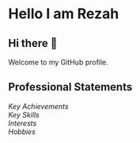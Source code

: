 # Hello I am Rezah
## Hi there 👋
Welcome to my GitHub profile.  
  

## Professional Statements

*Key Achievements*  
*Key Skills*  
*Interests*  
*Hobbies*







<!--
**rezahexe/rezahexe** is a ✨ _special_ ✨ repository because its `README.md` (this file) appears on your GitHub profile.

Here are some ideas to get you started:

- 🔭 I’m currently working on ...
- 🌱 I’m currently learning ...
- 👯 I’m looking to collaborate on ...
- 🤔 I’m looking for help with ...
- 💬 Ask me about ...
- 📫 How to reach me: ...
- 😄 Pronouns: ...
- ⚡ Fun fact: ...
-->
